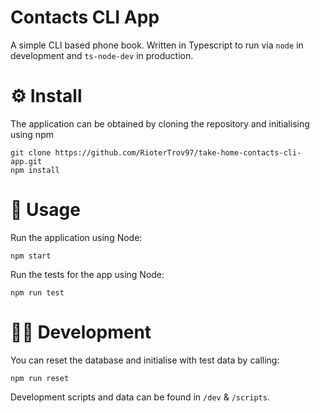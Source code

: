 # Contacts CLI App

A simple CLI based phone book. Written in Typescript to run via `node` in
development and `ts-node-dev` in production.

# ⚙️ Install

The application can be obtained by cloning the repository and initialising using
npm

```
git clone https://github.com/RioterTrov97/take-home-contacts-cli-app.git
npm install
```

# 📜 Usage

Run the application using Node:

`npm start`

Run the tests for the app using Node:

`npm run test`

# 👨‍💻 Development

You can reset the database and initialise with test data by calling:

`npm run reset`

Development scripts and data can be found in `/dev` & `/scripts`.
